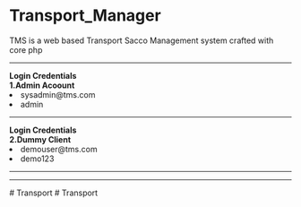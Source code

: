 # Transport_Manager
TMS is a web based Transport Sacco Management system crafted with core php

<hr>
<b>Login Credentials</b><br>
<b> 1.Admin Acoount</b>
<li>sysadmin@tms.com</li>
<li>admin</li>

<hr>
<b>Login Credentials</b><br>
<b> 2.Dummy Client</b>
<li>demouser@tms.com</li>
<li>demo123</li>
<hr>
<hr>
#   T r a n s p o r t  
 #   T r a n s p o r t  
 